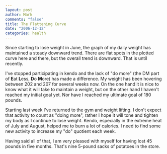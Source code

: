 ```yaml
--- 
layout: post
author: Mark
comments: "false"
title: The Flattening Curve
date: "2006-12-12"
categories: health
---
```

Since starting to lose weight in June, the graph of my daily weight has maintained a steady downward trend. There are flat spots in the plotted curve here and there, but the overall trend is downward. That is until recently.

I've stopped participating in kendo and the lack of "do more" (the DM part of <strong>E</strong>at <strong>L</strong>ess, <strong>D</strong>o <strong>M</strong>ore) has made a difference. My weight has been hovering between 202 and 207 for several weeks now. On the one hand it is nice to know what it will take to maintain a weight, but on the other hand I haven't reached my initial goal yet. Nor have I reached my ultimate goal of 180 pounds.

Starting last week I've returned to the gym and weight lifting. I don't expect that activity to count as "doing more", rather I hope it will tone and tighten my body as I continue to lose weight. Kendo, especially in the extreme heat of July and August, helped me to burn a lot of calories. I need to find some new activity to increase my "do" quotient each week.

Having said all of that, I am very pleased with myself for having lost 45 pounds in five months. That's nine 5-pound sacks of potatoes in the store.
